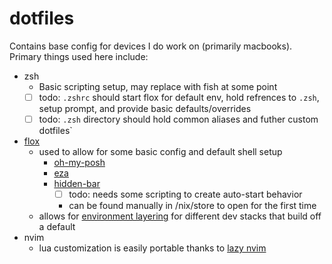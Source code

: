# dotfiles
Contains base config for devices I do work on (primarily macbooks).
Primary things used here include:
- zsh
  - Basic scripting setup, may replace with fish at some point
  - [ ] todo: `.zshrc` should start flox for default env, hold refrences to `.zsh`, setup prompt, and provide basic defaults/overrides
  - [ ] todo: `.zsh` directory should hold common aliases and futher custom dotfiles`
- [flox]([url](https://flox.dev))
  - used to allow for some basic config and default shell setup
    - [oh-my-posh](https://ohmyposh.dev)
    - [eza](https://github.com/eza-community/eza)
    - [hidden-bar](https://github.com/dwarvesf/hidden)
      - [ ] todo: needs some scripting to create auto-start behavior
      - can be found manually in /nix/store to open for the first time
  - allows for [environment layering]([url](https://flox.dev/docs/tutorials/layering-multiple-environments/)) for different dev stacks that build off a default
- nvim
  - lua customization is easily portable thanks to [lazy nvim]([url](http://www.lazyvim.org/configuration/lazy.nvim))
